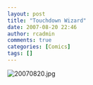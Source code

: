 ```yaml
---
layout: post
title: "Touchdown Wizard"
date: 2007-08-20 22:46
author: rcadmin
comments: true
categories: [Comics]
tags: []
---
```

<img id="image1146" src="http://bitsmack.com/wp/wp-content/uploads/2007/08/20070820.jpg" alt="20070820.jpg" title="I am assuming fantasy football plays just like Pokemon, Peyton Manning I choose you!"/>

